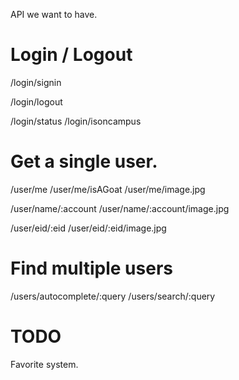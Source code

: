 API we want to have.
# Login / Logout
/login/signin

/login/logout

/login/status
/login/isoncampus

# Get a single user.
/user/me
/user/me/isAGoat
/user/me/image.jpg

/user/name/:account
/user/name/:account/image.jpg

/user/eid/:eid
/user/eid/:eid/image.jpg

# Find multiple users
/users/autocomplete/:query
/users/search/:query

# TODO
Favorite system.
